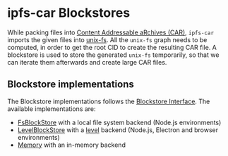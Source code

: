 # ipfs-car Blockstores

While packing files into [Content Addressable aRchives (CAR)](https://github.com/ipld/specs/blob/master/block-layer/content-addressable-archives.md), `ipfs-car` imports the given files into [unix-fs](https://github.com/ipfs/specs/blob/master/UNIXFS.md#importing). All the `unix-fs` graph needs to be computed, in order to get the root CID to create the resulting CAR file. A blockstore is used to store the generated `unix-fs` temporarily, so that we can iterate them afterwards and create large CAR files.

## Blockstore implementations

The Blockstore implementations follows the [Blockstore Interface](./index.d.ts). The available implementations are:

- [FsBlockStore](./fs.ts) with a local file system backend (Node.js environments)
- [LevelBlockStore](./level.ts) with a [level](https://www.npmjs.com/package/level) backend (Node.js, Electron and browser environments)
- [Memory](./memory.ts) with an in-memory backend
